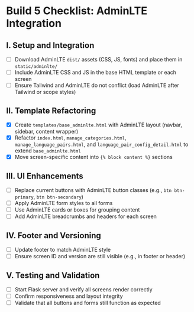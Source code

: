 # Build 5 Checklist: AdminLTE Integration

## I. Setup and Integration

- [ ] Download AdminLTE `dist/` assets (CSS, JS, fonts) and place them in `static/adminlte/`
- [ ] Include AdminLTE CSS and JS in the base HTML template or each screen
- [ ] Ensure Tailwind and AdminLTE do not conflict (load AdminLTE after Tailwind or scope styles)

## II. Template Refactoring

- [x] Create `templates/base_adminlte.html` with AdminLTE layout (navbar, sidebar, content wrapper)
- [x] Refactor `index.html`, `manage_categories.html`, `manage_language_pairs.html`, and `language_pair_config_detail.html` to extend `base_adminlte.html`
- [x] Move screen-specific content into `{% block content %}` sections

## III. UI Enhancements

- [ ] Replace current buttons with AdminLTE button classes (e.g., `btn btn-primary`, `btn btn-secondary`)
- [ ] Apply AdminLTE form styles to all forms
- [ ] Use AdminLTE cards or boxes for grouping content
- [ ] Add AdminLTE breadcrumbs and headers for each screen

## IV. Footer and Versioning

- [ ] Update footer to match AdminLTE style
- [ ] Ensure screen ID and version are still visible (e.g., in footer or header)

## V. Testing and Validation

- [ ] Start Flask server and verify all screens render correctly
- [ ] Confirm responsiveness and layout integrity
- [ ] Validate that all buttons and forms still function as expected
